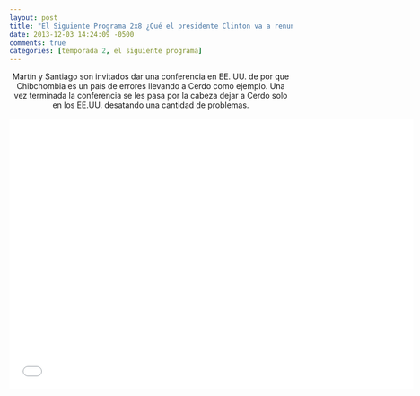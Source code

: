 ```yaml
---
layout: post
title: "El Siguiente Programa 2x8 ¿Qué el presidente Clinton va a renunciar? ¡mamola! Parte 1"
date: 2013-12-03 14:24:09 -0500
comments: true
categories: [temporada 2, el siguiente programa]
---
```

<div align="center">
Martín y Santiago son invitados dar una conferencia en EE. UU. de por que Chibchombia es un país de errores llevando a Cerdo como ejemplo. Una vez terminada la conferencia se les pasa por la cabeza dejar a Cerdo solo en los EE.UU. desatando una cantidad de problemas.
<br></br>
<iframe width="720" height="480" src="//www.youtube.com/embed/s-HV1u2tzpk" frameborder="0" allowfullscreen></iframe>
</div>
